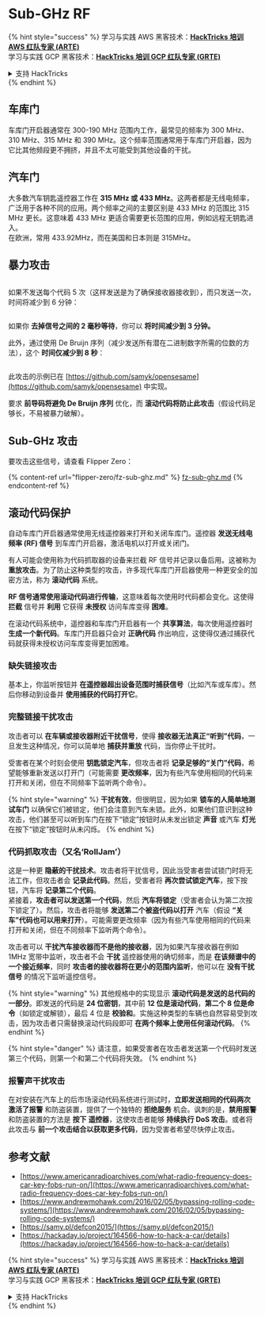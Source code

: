 # Sub-GHz RF

{% hint style="success" %}
学习与实践 AWS 黑客技术：<img src="/.gitbook/assets/arte.png" alt="" data-size="line">[**HackTricks 培训 AWS 红队专家 (ARTE)**](https://training.hacktricks.xyz/courses/arte)<img src="/.gitbook/assets/arte.png" alt="" data-size="line">\
学习与实践 GCP 黑客技术：<img src="/.gitbook/assets/grte.png" alt="" data-size="line">[**HackTricks 培训 GCP 红队专家 (GRTE)**<img src="/.gitbook/assets/grte.png" alt="" data-size="line">](https://training.hacktricks.xyz/courses/grte)

<details>

<summary>支持 HackTricks</summary>

* 查看 [**订阅计划**](https://github.com/sponsors/carlospolop)!
* **加入** 💬 [**Discord 群组**](https://discord.gg/hRep4RUj7f) 或 [**Telegram 群组**](https://t.me/peass) 或 **关注** 我们的 **Twitter** 🐦 [**@hacktricks\_live**](https://twitter.com/hacktricks\_live)**.**
* **通过向** [**HackTricks**](https://github.com/carlospolop/hacktricks) 和 [**HackTricks Cloud**](https://github.com/carlospolop/hacktricks-cloud) GitHub 仓库提交 PR 分享黑客技巧。

</details>
{% endhint %}

## 车库门

车库门开启器通常在 300-190 MHz 范围内工作，最常见的频率为 300 MHz、310 MHz、315 MHz 和 390 MHz。这个频率范围通常用于车库门开启器，因为它比其他频段更不拥挤，并且不太可能受到其他设备的干扰。

## 汽车门

大多数汽车钥匙遥控器工作在 **315 MHz 或 433 MHz**。这两者都是无线电频率，广泛用于各种不同的应用。两个频率之间的主要区别是 433 MHz 的范围比 315 MHz 更长。这意味着 433 MHz 更适合需要更长范围的应用，例如远程无钥匙进入。\
在欧洲，常用 433.92MHz，而在美国和日本则是 315MHz。

## **暴力攻击**

<figure><img src="../../.gitbook/assets/image (1084).png" alt=""><figcaption></figcaption></figure>

如果不发送每个代码 5 次（这样发送是为了确保接收器接收到），而只发送一次，时间将减少到 6 分钟：

<figure><img src="../../.gitbook/assets/image (622).png" alt=""><figcaption></figcaption></figure>

如果你 **去掉信号之间的 2 毫秒等待**，你可以 **将时间减少到 3 分钟。**

此外，通过使用 De Bruijn 序列（减少发送所有潜在二进制数字所需的位数的方法），这个 **时间仅减少到 8 秒**：

<figure><img src="../../.gitbook/assets/image (583).png" alt=""><figcaption></figcaption></figure>

此攻击的示例已在 [https://github.com/samyk/opensesame](https://github.com/samyk/opensesame) 中实现。

要求 **前导码将避免 De Bruijn 序列** 优化，而 **滚动代码将防止此攻击**（假设代码足够长，不易被暴力破解）。

## Sub-GHz 攻击

要攻击这些信号，请查看 Flipper Zero：

{% content-ref url="flipper-zero/fz-sub-ghz.md" %}
[fz-sub-ghz.md](flipper-zero/fz-sub-ghz.md)
{% endcontent-ref %}

## 滚动代码保护

自动车库门开启器通常使用无线遥控器来打开和关闭车库门。遥控器 **发送无线电频率 (RF) 信号** 到车库门开启器，激活电机以打开或关闭门。

有人可能会使用称为代码抓取器的设备来拦截 RF 信号并记录以备后用。这被称为 **重放攻击**。为了防止这种类型的攻击，许多现代车库门开启器使用一种更安全的加密方法，称为 **滚动代码** 系统。

**RF 信号通常使用滚动代码进行传输**，这意味着每次使用时代码都会变化。这使得 **拦截** 信号并 **利用** 它获得 **未授权** 访问车库变得 **困难**。

在滚动代码系统中，遥控器和车库门开启器有一个 **共享算法**，每次使用遥控器时 **生成一个新代码**。车库门开启器只会对 **正确代码** 作出响应，这使得仅通过捕获代码就获得未授权访问车库变得更加困难。

### **缺失链接攻击**

基本上，你监听按钮并 **在遥控器超出设备范围时捕获信号**（比如汽车或车库）。然后你移动到设备并 **使用捕获的代码打开它**。

### 完整链接干扰攻击

攻击者可以 **在车辆或接收器附近干扰信号**，使得 **接收器无法真正“听到”代码**，一旦发生这种情况，你可以简单地 **捕获并重放** 代码，当你停止干扰时。

受害者在某个时刻会使用 **钥匙锁定汽车**，但攻击者将 **记录足够的“关门”代码**，希望能够重新发送以打开门（可能需要 **更改频率**，因为有些汽车使用相同的代码来打开和关闭，但在不同频率下监听两个命令）。

{% hint style="warning" %}
**干扰有效**，但很明显，因为如果 **锁车的人简单地测试车门** 以确保它们被锁定，他们会注意到汽车未锁。此外，如果他们意识到这种攻击，他们甚至可以听到车门在按下“锁定”按钮时从未发出锁定 **声音** 或汽车 **灯光** 在按下“锁定”按钮时从未闪烁。
{% endhint %}

### **代码抓取攻击（又名‘RollJam’）**

这是一种更 **隐蔽的干扰技术**。攻击者将干扰信号，因此当受害者尝试锁门时将无法工作，但攻击者会 **记录此代码**。然后，受害者将 **再次尝试锁定汽车**，按下按钮，汽车将 **记录第二个代码**。\
紧接着，**攻击者可以发送第一个代码**，然后 **汽车将锁定**（受害者会认为第二次按下锁定了）。然后，攻击者将能够 **发送第二个被盗代码以打开** 汽车（假设 **“关车”代码也可以用来打开**）。可能需要更改频率（因为有些汽车使用相同的代码来打开和关闭，但在不同频率下监听两个命令）。

攻击者可以 **干扰汽车接收器而不是他的接收器**，因为如果汽车接收器在例如 1MHz 宽带中监听，攻击者不会 **干扰** 遥控器使用的确切频率，而是 **在该频谱中的一个接近频率**，同时 **攻击者的接收器将在更小的范围内监听**，他可以在 **没有干扰信号** 的情况下监听遥控信号。

{% hint style="warning" %}
其他规格中的实现显示 **滚动代码是发送的总代码的一部分**。即发送的代码是 **24 位密钥**，其中前 **12 位是滚动代码**，**第二个 8 位是命令**（如锁定或解锁），最后 4 位是 **校验和**。实施这种类型的车辆也自然容易受到攻击，因为攻击者只需替换滚动代码段即可 **在两个频率上使用任何滚动代码**。
{% endhint %}

{% hint style="danger" %}
请注意，如果受害者在攻击者发送第一个代码时发送第三个代码，则第一个和第二个代码将失效。
{% endhint %}

### 报警声干扰攻击

在对安装在汽车上的后市场滚动代码系统进行测试时，**立即发送相同的代码两次** **激活了报警** 和防盗装置，提供了一个独特的 **拒绝服务** 机会。讽刺的是，**禁用报警** 和防盗装置的方法是 **按下** **遥控器**，这使攻击者能够 **持续执行 DoS 攻击**。或者将此攻击与 **前一个攻击结合以获取更多代码**，因为受害者希望尽快停止攻击。

## 参考文献

* [https://www.americanradioarchives.com/what-radio-frequency-does-car-key-fobs-run-on/](https://www.americanradioarchives.com/what-radio-frequency-does-car-key-fobs-run-on/)
* [https://www.andrewmohawk.com/2016/02/05/bypassing-rolling-code-systems/](https://www.andrewmohawk.com/2016/02/05/bypassing-rolling-code-systems/)
* [https://samy.pl/defcon2015/](https://samy.pl/defcon2015/)
* [https://hackaday.io/project/164566-how-to-hack-a-car/details](https://hackaday.io/project/164566-how-to-hack-a-car/details)

{% hint style="success" %}
学习与实践 AWS 黑客技术：<img src="/.gitbook/assets/arte.png" alt="" data-size="line">[**HackTricks 培训 AWS 红队专家 (ARTE)**](https://training.hacktricks.xyz/courses/arte)<img src="/.gitbook/assets/arte.png" alt="" data-size="line">\
学习与实践 GCP 黑客技术：<img src="/.gitbook/assets/grte.png" alt="" data-size="line">[**HackTricks 培训 GCP 红队专家 (GRTE)**<img src="/.gitbook/assets/grte.png" alt="" data-size="line">](https://training.hacktricks.xyz/courses/grte)

<details>

<summary>支持 HackTricks</summary>

* 查看 [**订阅计划**](https://github.com/sponsors/carlospolop)!
* **加入** 💬 [**Discord 群组**](https://discord.gg/hRep4RUj7f) 或 [**Telegram 群组**](https://t.me/peass) 或 **关注** 我们的 **Twitter** 🐦 [**@hacktricks\_live**](https://twitter.com/hacktricks\_live)**.**
* **通过向** [**HackTricks**](https://github.com/carlospolop/hacktricks) 和 [**HackTricks Cloud**](https://github.com/carlospolop/hacktricks-cloud) GitHub 仓库提交 PR 分享黑客技巧。

</details>
{% endhint %}
